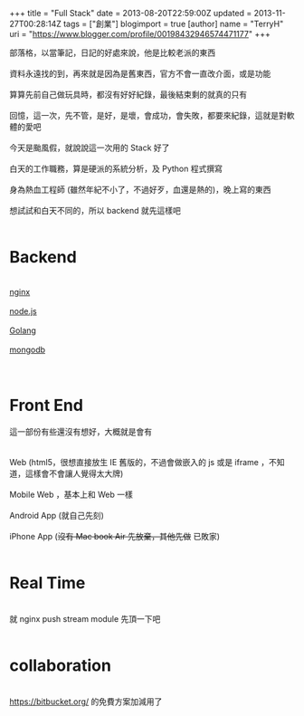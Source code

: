 +++
title = "Full Stack"
date = 2013-08-20T22:59:00Z
updated = 2013-11-27T00:28:14Z
tags = ["創業"]
blogimport = true 
[author]
	name = "TerryH"
	uri = "https://www.blogger.com/profile/00198432946574471177"
+++

部落格，以當筆記，日記的好處來說，他是比較老派的東西<br /><br />資料永遠找的到，再來就是因為是舊東西，官方不會一直改介面，或是功能<br /><br />算算先前自己做玩具時，都沒有好好紀錄，最後結束剩的就真的只有<br /><br />回憶，這一次，先不管，是好，是壞，會成功，會失敗，都要來紀錄，這就是對軟體的愛吧<br /><br />今天是颱風假，就說說這一次用的 Stack 好了<br /><br />白天的工作職務，算是硬派的系統分析，及 Python 程式撰寫<br /><br />身為熱血工程師 (雖然年紀不小了，不過好歹，血還是熱的)，晚上寫的東西<br /><br />想試試和白天不同的，所以 backend 就先這樣吧<br /><br /><h1>Backend</h1><br /><a href="http://nginx.org/">nginx</a><br /><br /><a href="http://nodejs.org/">node.js</a><br /><br /><a href="http://golang.org/">Golang</a><br /><br /><a href="http://www.mongodb.org/">mongodb</a><br /><br /><br /><h1>Front End</h1>這一部份有些還沒有想好，大概就是會有<br /><br /><br />Web (html5，很想直接放生 IE 舊版的，不過會做嵌入的 js  或是 iframe ，不知道，這樣會不會讓人覺得太大牌)<br /><br />Mobile Web ，基本上和 Web 一樣<br /><br />Android App (就自己先刻)<br /><br />iPhone App (<del>沒有 Mac book Air 先放棄，其他先做</del> 已敗家)<br /><br /><h1>Real Time</h1><br />就 nginx push stream module 先頂一下吧<br /><br /><h1>collaboration</h1><br /><a href="https://bitbucket.org/">https://bitbucket.org/</a> 的免費方案加減用了
